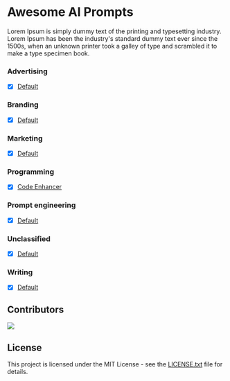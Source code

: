 # Awesome AI Prompts

Lorem Ipsum is simply dummy text of the printing and typesetting industry. Lorem Ipsum has been the industry's standard dummy text ever since the 1500s, when an unknown printer took a galley of type and scrambled it to make a type specimen book.

### Advertising

- [x] [Default](./prompts/advertising/default.md)

### Branding

- [x] [Default](./prompts/branding/default.md)

### Marketing

- [x] [Default](./prompts/marketing/default.md)

### Programming

- [x] [Code Enhancer](./prompts/programming/code-enhancer.md)

### Prompt engineering

- [x] [Default](./prompts/prompt-engineering/default.md)

### Unclassified

- [x] [Default](./prompts/unclassified/default.md)

### Writing

- [x] [Default](./prompts/writing/default.md)

## Contributors

[![](https://github.com/mohammedellihr.png?size=50)](https://github.com/mohammedellihr)

## License

This project is licensed under the MIT License - see the [LICENSE.txt](LICENSE.txt) file for details.

